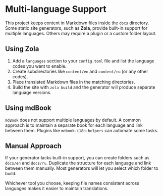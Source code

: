 # Multi-language Support

This project keeps content in Markdown files inside the `docs` directory. Some static site generators, such as **Zola**, provide built-in support for multiple languages. Others may require a plugin or a custom folder layout.

## Using Zola

1. Add a `languages` section to your `config.toml` file and list the language codes you want to enable.
2. Create subdirectories like `content/en` and `content/ru` (or any other codes).
3. Place translated Markdown files in the matching directories.
4. Build the site with `zola build` and the generator will produce separate language versions.

## Using mdBook

`mdBook` does not support multiple languages by default. A common approach is to maintain a separate book for each language and link between them. Plugins like `mdbook-i18n-helpers` can automate some tasks.

## Manual Approach

If your generator lacks built-in support, you can create folders such as `docs/en` and `docs/ru`. Duplicate the structure for each language and link between them manually. Most generators will let you select which folder to build.

Whichever tool you choose, keeping file names consistent across languages makes it easier to maintain translations.
